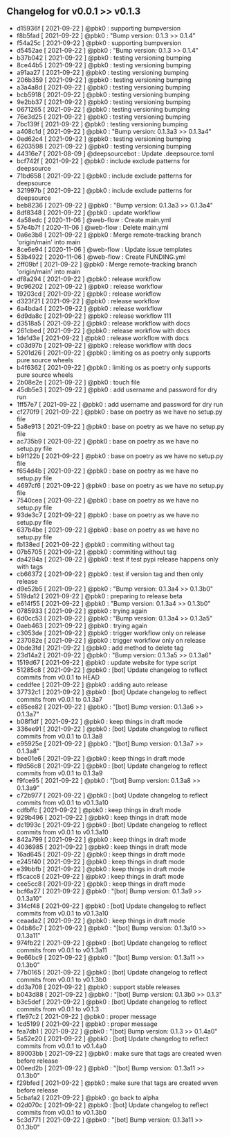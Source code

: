 ## Changelog for v0.0.1 >> v0.1.3

+ d15936f [ 2021-09-22 ] @pbk0 : supporting bumpversion
+ f8b5fad [ 2021-09-22 ] @pbk0 : "Bump version: 0.1.3 >> 0.1.4"
+ f54a25c [ 2021-09-22 ] @pbk0 : supporting bumpversion
+ d5452ae [ 2021-09-22 ] @pbk0 : "Bump version: 0.1.3 >> 0.1.4"
+ b37b042 [ 2021-09-22 ] @pbk0 : testing versioning bumping
+ 8ce44b5 [ 2021-09-22 ] @pbk0 : testing versioning bumping
+ a91aa27 [ 2021-09-22 ] @pbk0 : testing versioning bumping
+ 206b359 [ 2021-09-22 ] @pbk0 : testing versioning bumping
+ a3a4a8d [ 2021-09-22 ] @pbk0 : testing versioning bumping
+ bcb5918 [ 2021-09-22 ] @pbk0 : testing versioning bumping
+ 9e2bb37 [ 2021-09-22 ] @pbk0 : testing versioning bumping
+ 0671265 [ 2021-09-22 ] @pbk0 : testing versioning bumping
+ 76e3d25 [ 2021-09-22 ] @pbk0 : testing versioning bumping
+ 7bc139f [ 2021-09-22 ] @pbk0 : testing versioning bumping
+ a408c1d [ 2021-09-22 ] @pbk0 : "Bump version: 0.1.3a3 >> 0.1.3a4"
+ 0ed62c4 [ 2021-09-22 ] @pbk0 : testing versioning bumping
+ 6203598 [ 2021-09-22 ] @pbk0 : testing versioning bumping
+ 44316e7 [ 2021-08-09 ] @deepsourcebot : Update .deepsource.toml
+ bcf742f [ 2021-09-22 ] @pbk0 : include exclude patterns for deepsource
+ 71bd658 [ 2021-09-22 ] @pbk0 : include exclude patterns for deepsource
+ 321997b [ 2021-09-22 ] @pbk0 : include exclude patterns for deepsource
+ beb8236 [ 2021-09-22 ] @pbk0 : "Bump version: 0.1.3a3 >> 0.1.3a4"
+ 8df8348 [ 2021-09-22 ] @pbk0 : update workflow
+ 4a58edc [ 2020-11-06 ] @web-flow : Create main.yml
+ 57e4b7f [ 2020-11-06 ] @web-flow : Delete main.yml
+ 0a6e3b8 [ 2021-09-22 ] @pbk0 : Merge remote-tracking branch 'origin/main' into main
+ 8ce6e94 [ 2020-11-06 ] @web-flow : Update issue templates
+ 53b4922 [ 2020-11-06 ] @web-flow : Create FUNDING.yml
+ 2ff09bf [ 2021-09-22 ] @pbk0 : Merge remote-tracking branch 'origin/main' into main
+ df8a294 [ 2021-09-22 ] @pbk0 : release workflow
+ 9c96202 [ 2021-09-22 ] @pbk0 : release workflow
+ 19203cd [ 2021-09-22 ] @pbk0 : release workflow
+ d323f21 [ 2021-09-22 ] @pbk0 : release workflow
+ 6a4bda4 [ 2021-09-22 ] @pbk0 : release workflow
+ 6d9da8c [ 2021-09-22 ] @pbk0 : release workflow 111
+ d3518a5 [ 2021-09-22 ] @pbk0 : release workflow with docs
+ 261cbed [ 2021-09-22 ] @pbk0 : release workflow with docs
+ 1de1d3e [ 2021-09-22 ] @pbk0 : release workflow with docs
+ c03d97b [ 2021-09-22 ] @pbk0 : release workflow with docs
+ 5201d26 [ 2021-09-22 ] @pbk0 : limiting os as poetry only supports pure source wheels
+ b4f6362 [ 2021-09-22 ] @pbk0 : limiting os as poetry only supports pure source wheels
+ 2b08e2e [ 2021-09-22 ] @pbk0 : touch file
+ 45db5e3 [ 2021-09-22 ] @pbk0 : add username and password for dry run
+ 1ff57e7 [ 2021-09-22 ] @pbk0 : add username and password for dry run
+ cf270f9 [ 2021-09-22 ] @pbk0 : base on poetry as we have no setup.py file
+ 5a8e913 [ 2021-09-22 ] @pbk0 : base on poetry as we have no setup.py file
+ ac735b9 [ 2021-09-22 ] @pbk0 : base on poetry as we have no setup.py file
+ b9f122b [ 2021-09-22 ] @pbk0 : base on poetry as we have no setup.py file
+ f654d4b [ 2021-09-22 ] @pbk0 : base on poetry as we have no setup.py file
+ 4697cf6 [ 2021-09-22 ] @pbk0 : base on poetry as we have no setup.py file
+ 7540cea [ 2021-09-22 ] @pbk0 : base on poetry as we have no setup.py file
+ 93de3c7 [ 2021-09-22 ] @pbk0 : base on poetry as we have no setup.py file
+ 637b4be [ 2021-09-22 ] @pbk0 : base on poetry as we have no setup.py file
+ fb138ed [ 2021-09-22 ] @pbk0 : commiting without tag
+ 07b5705 [ 2021-09-22 ] @pbk0 : commiting without tag
+ da4294a [ 2021-09-22 ] @pbk0 : test if test pypi release happens only with tags
+ cb66372 [ 2021-09-22 ] @pbk0 : test if version tag and then only release
+ d9e52b5 [ 2021-09-22 ] @pbk0 : "Bump version: 0.1.3a4 >> 0.1.3b0"
+ 519da12 [ 2021-09-22 ] @pbk0 : preparing to release beta
+ e614f55 [ 2021-09-22 ] @pbk0 : "Bump version: 0.1.3a4 >> 0.1.3b0"
+ 0785933 [ 2021-09-22 ] @pbk0 : trying again
+ 6d0cc53 [ 2021-09-22 ] @pbk0 : "Bump version: 0.1.3a4 >> 0.1.3a5"
+ 0aeb463 [ 2021-09-22 ] @pbk0 : trying again
+ c3053de [ 2021-09-22 ] @pbk0 : trigger workflow only on release
+ 237082e [ 2021-09-22 ] @pbk0 : trigger workflow only on release
+ 0bde3fd [ 2021-09-22 ] @pbk0 : add method to delete tag
+ 23d14a2 [ 2021-09-22 ] @pbk0 : "Bump version: 0.1.3a5 >> 0.1.3a6"
+ 1519d67 [ 2021-09-22 ] @pbk0 : update website for type script
+ 51285c8 [ 2021-09-22 ] @pbk0 : [bot] Update changelog to reflect commits from v0.0.1 to HEAD
+ ceddfee [ 2021-09-22 ] @pbk0 : adding auto release
+ 37732c1 [ 2021-09-22 ] @pbk0 : [bot] Update changelog to reflect commits from v0.0.1 to 0.1.3a7
+ e85ee82 [ 2021-09-22 ] @pbk0 : "[bot] Bump version: 0.1.3a6 >> 0.1.3a7"
+ b08f1df [ 2021-09-22 ] @pbk0 : keep things in draft mode
+ 336ee91 [ 2021-09-22 ] @pbk0 : [bot] Update changelog to reflect commits from v0.0.1 to 0.1.3a8
+ e95925e [ 2021-09-22 ] @pbk0 : "[bot] Bump version: 0.1.3a7 >> 0.1.3a8"
+ bee01e6 [ 2021-09-22 ] @pbk0 : keep things in draft mode
+ f9d56c8 [ 2021-09-22 ] @pbk0 : [bot] Update changelog to reflect commits from v0.0.1 to 0.1.3a9
+ f9fce95 [ 2021-09-22 ] @pbk0 : "[bot] Bump version: 0.1.3a8 >> 0.1.3a9"
+ c72b977 [ 2021-09-22 ] @pbk0 : [bot] Update changelog to reflect commits from v0.0.1 to v0.1.3a10
+ cdfbffc [ 2021-09-22 ] @pbk0 : keep things in draft mode
+ 929b496 [ 2021-09-22 ] @pbk0 : keep things in draft mode
+ dc1993c [ 2021-09-22 ] @pbk0 : [bot] Update changelog to reflect commits from v0.0.1 to v0.1.3a10
+ 842a799 [ 2021-09-22 ] @pbk0 : keep things in draft mode
+ 4036985 [ 2021-09-22 ] @pbk0 : keep things in draft mode
+ 16ad645 [ 2021-09-22 ] @pbk0 : keep things in draft mode
+ e245f40 [ 2021-09-22 ] @pbk0 : keep things in draft mode
+ e39bbfb [ 2021-09-22 ] @pbk0 : keep things in draft mode
+ f5cacc8 [ 2021-09-22 ] @pbk0 : keep things in draft mode
+ cee5cc8 [ 2021-09-22 ] @pbk0 : keep things in draft mode
+ bcf6a27 [ 2021-09-22 ] @pbk0 : "[bot] Bump version: 0.1.3a9 >> 0.1.3a10"
+ 314cf48 [ 2021-09-22 ] @pbk0 : [bot] Update changelog to reflect commits from v0.0.1 to v0.1.3a10
+ ceaada2 [ 2021-09-22 ] @pbk0 : keep things in draft mode
+ 04b86c7 [ 2021-09-22 ] @pbk0 : "[bot] Bump version: 0.1.3a10 >> 0.1.3a11"
+ 974fb22 [ 2021-09-22 ] @pbk0 : [bot] Update changelog to reflect commits from v0.0.1 to v0.1.3a11
+ 9e66bc9 [ 2021-09-22 ] @pbk0 : "[bot] Bump version: 0.1.3a11 >> 0.1.3b0"
+ 77b0165 [ 2021-09-22 ] @pbk0 : [bot] Update changelog to reflect commits from v0.0.1 to v0.1.3b0
+ dd3a708 [ 2021-09-22 ] @pbk0 : support stable releases
+ b043d88 [ 2021-09-22 ] @pbk0 : "[bot] Bump version: 0.1.3b0 >> 0.1.3"
+ b3c5def [ 2021-09-22 ] @pbk0 : [bot] Update changelog to reflect commits from v0.0.1 to v0.1.3
+ f1e97c2 [ 2021-09-22 ] @pbk0 : proper message
+ 1cd5199 [ 2021-09-22 ] @pbk0 : proper message
+ fea7db1 [ 2021-09-22 ] @pbk0 : "[bot] Bump version: 0.1.3 >> 0.1.4a0"
+ 5a52e20 [ 2021-09-22 ] @pbk0 : [bot] Update changelog to reflect commits from v0.0.1 to v0.1.4a0
+ 89003bb [ 2021-09-22 ] @pbk0 : make sure that tags are created wven before release
+ 00eed2b [ 2021-09-22 ] @pbk0 : "[bot] Bump version: 0.1.3a11 >> 0.1.3b0"
+ f29bfed [ 2021-09-22 ] @pbk0 : make sure that tags are created wven before release
+ 5cbafa2 [ 2021-09-22 ] @pbk0 : go back to alpha
+ 02d070c [ 2021-09-22 ] @pbk0 : [bot] Update changelog to reflect commits from v0.0.1 to v0.1.3b0
+ 5c3d771 [ 2021-09-22 ] @pbk0 : "[bot] Bump version: 0.1.3a11 >> 0.1.3b0"